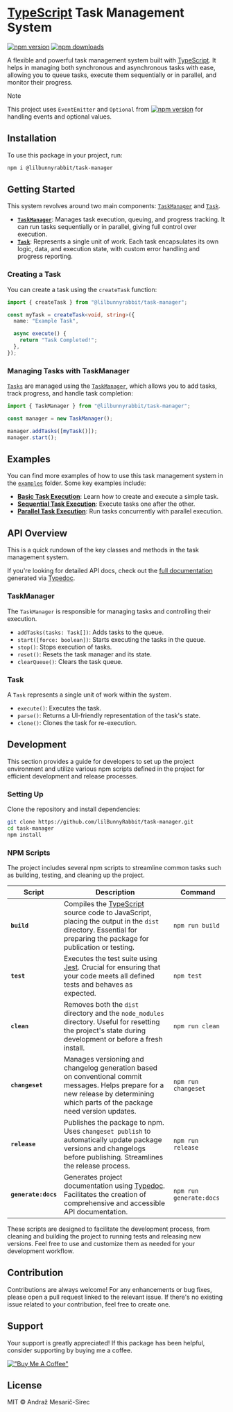 # [TypeScript](https://www.typescriptlang.org/) Task Management System

[![npm version](https://img.shields.io/npm/v/@lilbunnyrabbit/task-manager.svg)](https://www.npmjs.com/package/@lilbunnyrabbit/task-manager)
[![npm downloads](https://img.shields.io/npm/dt/@lilbunnyrabbit/task-manager.svg)](https://www.npmjs.com/package/@lilbunnyrabbit/task-manager)

A flexible and powerful task management system built with [TypeScript](https://www.typescriptlang.org/). It helps in managing both synchronous and asynchronous tasks with ease, allowing you to queue tasks, execute them sequentially or in parallel, and monitor their progress.

> [!NOTE]  
> This project uses `EventEmitter` and `Optional` from [![npm version](https://img.shields.io/npm/v/%40lilbunnyrabbit%2Futils?label=%40lilbunnyrabbit%2Futils)](https://www.npmjs.com/package/@lilbunnyrabbit/utils) for handling events and optional values.

## Installation

To use this package in your project, run:

```sh
npm i @lilbunnyrabbit/task-manager
```

## Getting Started

This system revolves around two main components: [`TaskManager`](#taskmanager) and [`Task`](#task).

- **[`TaskManager`](#taskmanager)**: Manages task execution, queuing, and progress tracking. It can run tasks sequentially or in parallel, giving full control over execution.
- **[`Task`](#task)**: Represents a single unit of work. Each task encapsulates its own logic, data, and execution state, with custom error handling and progress reporting.

### Creating a Task

You can create a task using the `createTask` function:

```ts
import { createTask } from "@lilbunnyrabbit/task-manager";

const myTask = createTask<void, string>({
  name: "Example Task",

  async execute() {
    return "Task Completed!";
  },
});
```

### Managing Tasks with TaskManager

[`Tasks`](#task) are managed using the [`TaskManager`](#taskmanager), which allows you to add tasks, track progress, and handle task completion:

```ts
import { TaskManager } from "@lilbunnyrabbit/task-manager";

const manager = new TaskManager();

manager.addTasks([myTask()]);
manager.start();
```

## Examples

You can find more examples of how to use this task management system in the [`examples`](./examples) folder. Some key examples include:

- **[Basic Task Execution](./examples/basic-example)**: Learn how to create and execute a simple task.
- **[Sequential Task Execution](./examples/sequential-example)**: Execute tasks one after the other.
- **[Parallel Task Execution](./examples/parallel-example)**: Run tasks concurrently with parallel execution.

## API Overview

This is a quick rundown of the key classes and methods in the task management system.

If you're looking for detailed API docs, check out the [full documentation](https://lilbunnyrabbit.github.io/task-manager/api) generated via [Typedoc](https://typedoc.org/).

### TaskManager

The `TaskManager` is responsible for managing tasks and controlling their execution.

- `addTasks(tasks: Task[])`: Adds tasks to the queue.
- `start([force: boolean])`: Starts executing the tasks in the queue.
- `stop()`: Stops execution of tasks.
- `reset()`: Resets the task manager and its state.
- `clearQueue()`: Clears the task queue.

### Task

A `Task` represents a single unit of work within the system.

- `execute()`: Executes the task.
- `parse()`: Returns a UI-friendly representation of the task's state.
- `clone()`: Clones the task for re-execution.

## Development

This section provides a guide for developers to set up the project environment and utilize various npm scripts defined in the project for efficient development and release processes.

### Setting Up

Clone the repository and install dependencies:

```sh
git clone https://github.com/lilBunnyRabbit/task-manager.git
cd task-manager
npm install
```

### NPM Scripts

The project includes several npm scripts to streamline common tasks such as building, testing, and cleaning up the project.

| Script              | Description                                                                                                                                                                                       | Command                 |
| ------------------- | ------------------------------------------------------------------------------------------------------------------------------------------------------------------------------------------------- | ----------------------- |
| **`build`**         | Compiles the [TypeScript](https://www.typescriptlang.org/) source code to JavaScript, placing the output in the `dist` directory. Essential for preparing the package for publication or testing. | `npm run build`         |
| **`test`**          | Executes the test suite using [Jest](https://jestjs.io/). Crucial for ensuring that your code meets all defined tests and behaves as expected.                                                    | `npm test`              |
| **`clean`**         | Removes both the `dist` directory and the `node_modules` directory. Useful for resetting the project's state during development or before a fresh install.                                        | `npm run clean`         |
| **`changeset`**     | Manages versioning and changelog generation based on conventional commit messages. Helps prepare for a new release by determining which parts of the package need version updates.                | `npm run changeset`     |
| **`release`**       | Publishes the package to npm. Uses `changeset publish` to automatically update package versions and changelogs before publishing. Streamlines the release process.                                | `npm run release`       |
| **`generate:docs`** | Generates project documentation using [Typedoc](https://typedoc.org/). Facilitates the creation of comprehensive and accessible API documentation.                                                | `npm run generate:docs` |

These scripts are designed to facilitate the development process, from cleaning and building the project to running tests and releasing new versions. Feel free to use and customize them as needed for your development workflow.

## Contribution

Contributions are always welcome! For any enhancements or bug fixes, please open a pull request linked to the relevant issue. If there's no existing issue related to your contribution, feel free to create one.

## Support

Your support is greatly appreciated! If this package has been helpful, consider supporting by buying me a coffee.

[!["Buy Me A Coffee"](https://www.buymeacoffee.com/assets/img/custom_images/orange_img.png)](https://www.buymeacoffee.com/lilBunnyRabbit)

## License

MIT © Andraž Mesarič-Sirec